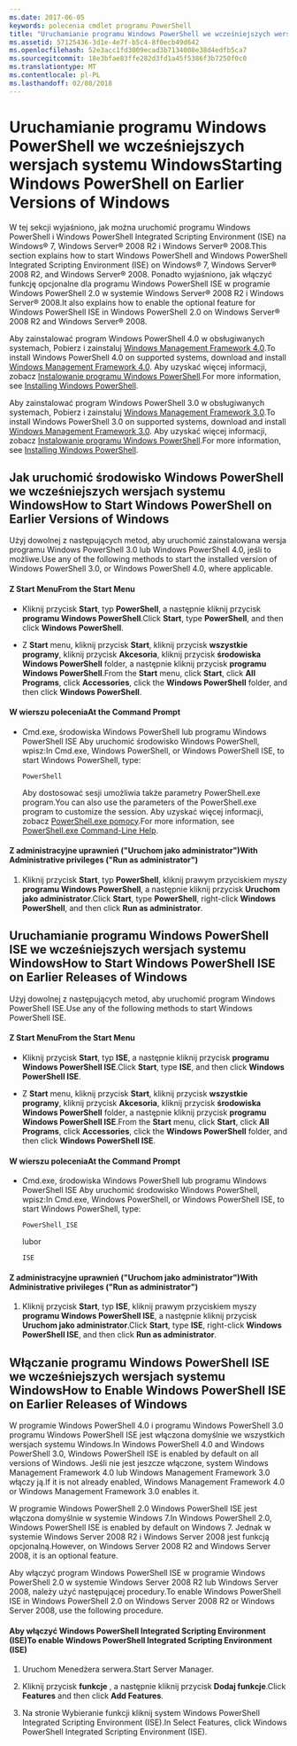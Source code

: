 ```yaml
---
ms.date: 2017-06-05
keywords: polecenia cmdlet programu PowerShell
title: "Uruchamianie programu Windows PowerShell we wcześniejszych wersjach systemu Windows"
ms.assetid: 57125436-3d1e-4e7f-b5c4-8f0ecb49d642
ms.openlocfilehash: 52e3acc1fd3009ecad3b7134008e38d4edfb5ca7
ms.sourcegitcommit: 18e3bfae83ffe282d3fd1a45f5386f3b7250f0c0
ms.translationtype: MT
ms.contentlocale: pl-PL
ms.lasthandoff: 02/08/2018
---
```

# <a name="starting-windows-powershell-on-earlier-versions-of-windows"></a><span data-ttu-id="1892e-103">Uruchamianie programu Windows PowerShell we wcześniejszych wersjach systemu Windows</span><span class="sxs-lookup"><span data-stu-id="1892e-103">Starting Windows PowerShell on Earlier Versions of Windows</span></span>
<span data-ttu-id="1892e-104">W tej sekcji wyjaśniono, jak można uruchomić programu Windows PowerShell i Windows PowerShell Integrated Scripting Environment (ISE) na Windows® 7, Windows Server® 2008 R2 i Windows Server® 2008.</span><span class="sxs-lookup"><span data-stu-id="1892e-104">This section explains how to start Windows PowerShell and Windows PowerShell Integrated Scripting Environment (ISE) on Windows® 7, Windows Server® 2008 R2, and Windows Server® 2008.</span></span> <span data-ttu-id="1892e-105">Ponadto wyjaśniono, jak włączyć funkcję opcjonalne dla programu Windows PowerShell ISE w programie Windows PowerShell 2.0 w systemie Windows Server® 2008 R2 i Windows Server® 2008.</span><span class="sxs-lookup"><span data-stu-id="1892e-105">It also explains how to enable the optional feature for Windows PowerShell ISE in Windows PowerShell 2.0 on Windows Server® 2008 R2 and Windows Server® 2008.</span></span>

<span data-ttu-id="1892e-106">Aby zainstalować program Windows PowerShell 4.0 w obsługiwanych systemach, Pobierz i zainstaluj [Windows Management Framework 4.0](http://go.microsoft.com/fwlink/?LinkID=293881).</span><span class="sxs-lookup"><span data-stu-id="1892e-106">To install Windows PowerShell 4.0 on supported systems, download and install [Windows Management Framework 4.0](http://go.microsoft.com/fwlink/?LinkID=293881).</span></span> <span data-ttu-id="1892e-107">Aby uzyskać więcej informacji, zobacz [Instalowanie programu Windows PowerShell](Installing-Windows-PowerShell.md).</span><span class="sxs-lookup"><span data-stu-id="1892e-107">For more information, see [Installing Windows PowerShell](Installing-Windows-PowerShell.md).</span></span>

<span data-ttu-id="1892e-108">Aby zainstalować program Windows PowerShell 3.0 w obsługiwanych systemach, Pobierz i zainstaluj [Windows Management Framework 3.0](http://go.microsoft.com/fwlink/?LinkID=240290).</span><span class="sxs-lookup"><span data-stu-id="1892e-108">To install Windows PowerShell 3.0 on supported systems, download and install [Windows Management Framework 3.0](http://go.microsoft.com/fwlink/?LinkID=240290).</span></span> <span data-ttu-id="1892e-109">Aby uzyskać więcej informacji, zobacz [Instalowanie programu Windows PowerShell](Installing-Windows-PowerShell.md).</span><span class="sxs-lookup"><span data-stu-id="1892e-109">For more information, see [Installing Windows PowerShell](Installing-Windows-PowerShell.md).</span></span>

## <a name="how-to-start-windows-powershell-on-earlier-versions-of-windows"></a><span data-ttu-id="1892e-110">Jak uruchomić środowisko Windows PowerShell we wcześniejszych wersjach systemu Windows</span><span class="sxs-lookup"><span data-stu-id="1892e-110">How to Start Windows PowerShell on Earlier Versions of Windows</span></span>
<span data-ttu-id="1892e-111">Użyj dowolnej z następujących metod, aby uruchomić zainstalowana wersja programu Windows PowerShell 3.0 lub Windows PowerShell 4.0, jeśli to możliwe.</span><span class="sxs-lookup"><span data-stu-id="1892e-111">Use any of the following methods to start the installed version of Windows PowerShell 3.0, or Windows PowerShell 4.0, where applicable.</span></span>

#### <a name="from-the-start-menu"></a><span data-ttu-id="1892e-112">Z Start Menu</span><span class="sxs-lookup"><span data-stu-id="1892e-112">From the Start Menu</span></span>

- <span data-ttu-id="1892e-113">Kliknij przycisk **Start**, typ **PowerShell**, a następnie kliknij przycisk **programu Windows PowerShell**.</span><span class="sxs-lookup"><span data-stu-id="1892e-113">Click **Start**, type **PowerShell**, and then click **Windows PowerShell**.</span></span>

- <span data-ttu-id="1892e-114">Z **Start** menu, kliknij przycisk **Start**, kliknij przycisk **wszystkie programy**, kliknij przycisk **Akcesoria**, kliknij przycisk **środowiska Windows PowerShell**  folder, a następnie kliknij przycisk **programu Windows PowerShell**.</span><span class="sxs-lookup"><span data-stu-id="1892e-114">From the **Start** menu, click **Start**, click **All Programs**, click **Accessories**, click the **Windows PowerShell** folder, and then click **Windows PowerShell**.</span></span>

#### <a name="at-the-command-prompt"></a><span data-ttu-id="1892e-115">W wierszu polecenia</span><span class="sxs-lookup"><span data-stu-id="1892e-115">At the Command Prompt</span></span>

- <span data-ttu-id="1892e-116">Cmd.exe, środowiska Windows PowerShell lub programu Windows PowerShell ISE Aby uruchomić środowisko Windows PowerShell, wpisz:</span><span class="sxs-lookup"><span data-stu-id="1892e-116">In Cmd.exe, Windows PowerShell, or Windows PowerShell ISE, to start Windows PowerShell, type:</span></span>

    ```
    PowerShell
    ```

    <span data-ttu-id="1892e-117">Aby dostosować sesji umożliwia także parametry PowerShell.exe program.</span><span class="sxs-lookup"><span data-stu-id="1892e-117">You can also use the parameters of the PowerShell.exe program to customize the session.</span></span> <span data-ttu-id="1892e-118">Aby uzyskać więcej informacji, zobacz [PowerShell.exe pomocy](../core-powershell/console/PowerShell.exe-Command-Line-Help.md).</span><span class="sxs-lookup"><span data-stu-id="1892e-118">For more information, see [PowerShell.exe Command-Line Help](../core-powershell/console/PowerShell.exe-Command-Line-Help.md).</span></span>

#### <a name="with-administrative-privileges-run-as-administrator"></a><span data-ttu-id="1892e-119">Z administracyjne uprawnień ("Uruchom jako administrator")</span><span class="sxs-lookup"><span data-stu-id="1892e-119">With Administrative privileges ("Run as administrator")</span></span>

1. <span data-ttu-id="1892e-120">Kliknij przycisk **Start**, typ **PowerShell**, kliknij prawym przyciskiem myszy **programu Windows PowerShell**, a następnie kliknij przycisk **Uruchom jako administrator**.</span><span class="sxs-lookup"><span data-stu-id="1892e-120">Click **Start**, type **PowerShell**, right-click **Windows PowerShell**, and then click **Run as administrator**.</span></span>

## <a name="how-to-start-windows-powershell-ise-on-earlier-releases-of-windows"></a><span data-ttu-id="1892e-121">Uruchamianie programu Windows PowerShell ISE we wcześniejszych wersjach systemu Windows</span><span class="sxs-lookup"><span data-stu-id="1892e-121">How to Start Windows PowerShell ISE on Earlier Releases of Windows</span></span>
<span data-ttu-id="1892e-122">Użyj dowolnej z następujących metod, aby uruchomić program Windows PowerShell ISE.</span><span class="sxs-lookup"><span data-stu-id="1892e-122">Use any of the following methods to start Windows PowerShell ISE.</span></span>

#### <a name="from-the-start-menu"></a><span data-ttu-id="1892e-123">Z Start Menu</span><span class="sxs-lookup"><span data-stu-id="1892e-123">From the Start Menu</span></span>

- <span data-ttu-id="1892e-124">Kliknij przycisk **Start**, typ **ISE**, a następnie kliknij przycisk **programu Windows PowerShell ISE**.</span><span class="sxs-lookup"><span data-stu-id="1892e-124">Click **Start**, type **ISE**, and then click **Windows PowerShell ISE**.</span></span>

- <span data-ttu-id="1892e-125">Z **Start** menu, kliknij przycisk **Start**, kliknij przycisk **wszystkie programy**, kliknij przycisk **Akcesoria**, kliknij przycisk **środowiska Windows PowerShell**  folder, a następnie kliknij przycisk **programu Windows PowerShell ISE**.</span><span class="sxs-lookup"><span data-stu-id="1892e-125">From the **Start** menu, click **Start**, click **All Programs**, click **Accessories**, click the **Windows PowerShell** folder, and then click **Windows PowerShell ISE**.</span></span>

#### <a name="at-the-command-prompt"></a><span data-ttu-id="1892e-126">W wierszu polecenia</span><span class="sxs-lookup"><span data-stu-id="1892e-126">At the Command Prompt</span></span>

- <span data-ttu-id="1892e-127">Cmd.exe, środowiska Windows PowerShell lub programu Windows PowerShell ISE Aby uruchomić środowisko Windows PowerShell, wpisz:</span><span class="sxs-lookup"><span data-stu-id="1892e-127">In Cmd.exe, Windows PowerShell, or Windows PowerShell ISE, to start Windows PowerShell, type:</span></span>

    ```
    PowerShell_ISE
    ```

    <span data-ttu-id="1892e-128">lub</span><span class="sxs-lookup"><span data-stu-id="1892e-128">or</span></span>

    ```
    ISE
    ```

#### <a name="with-administrative-privileges-run-as-administrator"></a><span data-ttu-id="1892e-129">Z administracyjne uprawnień ("Uruchom jako administrator")</span><span class="sxs-lookup"><span data-stu-id="1892e-129">With Administrative privileges ("Run as administrator")</span></span>

1. <span data-ttu-id="1892e-130">Kliknij przycisk **Start**, typ **ISE**, kliknij prawym przyciskiem myszy **programu Windows PowerShell ISE**, a następnie kliknij przycisk **Uruchom jako administrator**.</span><span class="sxs-lookup"><span data-stu-id="1892e-130">Click **Start**, type **ISE**, right-click **Windows PowerShell ISE**, and then click **Run as administrator**.</span></span>

## <a name="how-to-enable-windows-powershell-ise-on-earlier-releases-of-windows"></a><span data-ttu-id="1892e-131">Włączanie programu Windows PowerShell ISE we wcześniejszych wersjach systemu Windows</span><span class="sxs-lookup"><span data-stu-id="1892e-131">How to Enable Windows PowerShell ISE on Earlier Releases of Windows</span></span>
<span data-ttu-id="1892e-132">W programie Windows PowerShell 4.0 i programu Windows PowerShell 3.0 programu Windows PowerShell ISE jest włączona domyślnie we wszystkich wersjach systemu Windows.</span><span class="sxs-lookup"><span data-stu-id="1892e-132">In Windows PowerShell 4.0 and Windows PowerShell 3.0, Windows PowerShell ISE is enabled by default on all versions of Windows.</span></span> <span data-ttu-id="1892e-133">Jeśli nie jest jeszcze włączone, system Windows Management Framework 4.0 lub Windows Management Framework 3.0 włączy ją.</span><span class="sxs-lookup"><span data-stu-id="1892e-133">If it is not already enabled, Windows Management Framework 4.0 or Windows Management Framework 3.0 enables it.</span></span>

<span data-ttu-id="1892e-134">W programie Windows PowerShell 2.0 Windows PowerShell ISE jest włączona domyślnie w systemie Windows 7.</span><span class="sxs-lookup"><span data-stu-id="1892e-134">In Windows PowerShell 2.0, Windows PowerShell ISE is enabled by default on Windows 7.</span></span> <span data-ttu-id="1892e-135">Jednak w systemie Windows Server 2008 R2 i Windows Server 2008 jest funkcją opcjonalną.</span><span class="sxs-lookup"><span data-stu-id="1892e-135">However, on Windows Server 2008 R2 and Windows Server 2008, it is an optional feature.</span></span>

<span data-ttu-id="1892e-136">Aby włączyć program Windows PowerShell ISE w programie Windows PowerShell 2.0 w systemie Windows Server 2008 R2 lub Windows Server 2008, należy użyć następującej procedury.</span><span class="sxs-lookup"><span data-stu-id="1892e-136">To enable Windows PowerShell ISE in Windows PowerShell 2.0 on Windows Server 2008 R2 or Windows Server 2008, use the following procedure.</span></span>

#### <a name="to-enable-windows-powershell-integrated-scripting-environment-ise"></a><span data-ttu-id="1892e-137">Aby włączyć Windows PowerShell Integrated Scripting Environment (ISE)</span><span class="sxs-lookup"><span data-stu-id="1892e-137">To enable Windows PowerShell Integrated Scripting Environment (ISE)</span></span>

1. <span data-ttu-id="1892e-138">Uruchom Menedżera serwera.</span><span class="sxs-lookup"><span data-stu-id="1892e-138">Start Server Manager.</span></span>

2. <span data-ttu-id="1892e-139">Kliknij przycisk **funkcje** , a następnie kliknij przycisk **Dodaj funkcje**.</span><span class="sxs-lookup"><span data-stu-id="1892e-139">Click **Features** and then click **Add Features**.</span></span>

3. <span data-ttu-id="1892e-140">Na stronie Wybieranie funkcji kliknij system Windows PowerShell Integrated Scripting Environment (ISE).</span><span class="sxs-lookup"><span data-stu-id="1892e-140">In Select Features, click Windows PowerShell Integrated Scripting Environment (ISE).</span></span>

